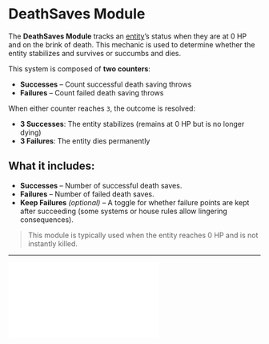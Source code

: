 # DeathSaves Module

The **DeathSaves Module** tracks an [entity](../entities/README.md)’s status when they are at 0 HP and on the brink of death. This mechanic is used to determine whether the entity stabilizes and survives or succumbs and dies.

This system is composed of **two counters**:

- **Successes** – Count successful death saving throws
- **Failures** – Count failed death saving throws

When either counter reaches `3`, the outcome is resolved:

- **3 Successes**: The entity stabilizes (remains at 0 HP but is no longer dying)
- **3 Failures**: The entity dies permanently

## What it includes:

- **Successes** – Number of successful death saves.
- **Failures** – Number of failed death saves.
- **Keep Failures** _(optional)_ –  A toggle for whether failure points are kept after succeeding (some systems or house rules allow lingering consequences).

> This module is typically used when the entity reaches 0 HP and is not instantly killed.


***
![List of all modules](README.md#List%20of%20Modules)